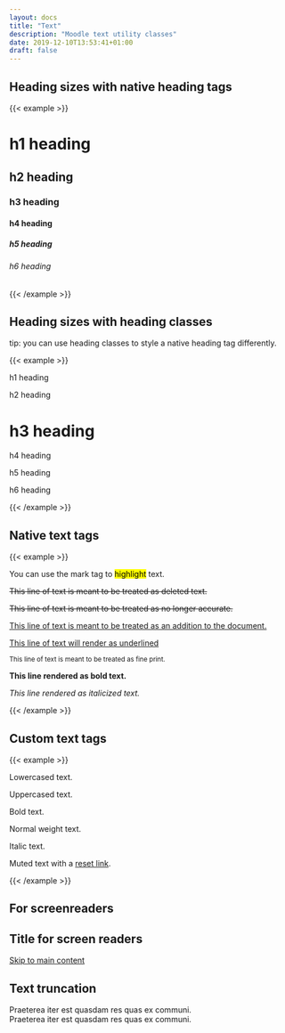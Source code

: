 ```yaml
---
layout: docs
title: "Text"
description: "Moodle text utility classes"
date: 2019-12-10T13:53:41+01:00
draft: false
---
```


## Heading sizes with native heading tags
{{< example >}}
<h1>h1 heading</h1>
<h2>h2 heading</h2>
<h3>h3 heading</h3>
<h4>h4 heading</h4>
<h5>h5 heading</h5>
<h6>h6 heading</h6>
{{< /example >}}

## Heading sizes with heading classes

tip: you can use heading classes to style a native heading tag differently.

{{< example >}}
<p class="h1">h1 heading</p>
<p class="h2">h2 heading</p>
<h1 class="h3">h3 heading</h1>
<p class="h4">h4 heading</p>
<p class="h5">h5 heading</p>
<p class="h6">h6 heading</p>
{{< /example >}}

## Native text tags

{{< example >}}
<p>You can use the mark tag to <mark>highlight</mark> text.</p>
<p><del>This line of text is meant to be treated as deleted text.</del></p>
<p><s>This line of text is meant to be treated as no longer accurate.</s></p>
<p><ins>This line of text is meant to be treated as an addition to the document.</ins></p>
<p><u>This line of text will render as underlined</u></p>
<p><small>This line of text is meant to be treated as fine print.</small></p>
<p><strong>This line rendered as bold text.</strong></p>
<p><em>This line rendered as italicized text.</em></p>
{{< /example >}}

## Custom text tags

{{< example >}}
<p class="text-lowercase">Lowercased text.</p>
<p class="text-uppercase">Uppercased text.</p>
<p class="fw-bold">Bold text.</p>
<p class="fw-normal">Normal weight text.</p>
<p class="fst-italic">Italic text.</p>

<p class="text-muted">
    Muted text with a <a href="#" class="text-reset">reset link</a>.
</p>
{{< /example >}}

## For screenreaders

<h2 class="visually-hidden">Title for screen readers</h2>
<a class="visually-hidden-focusable" href="#content">Skip to main content</a>

## Text truncation

<!-- Block level -->
<div class="row">
  <div class="col-2 text-truncate">
    Praeterea iter est quasdam res quas ex communi.
  </div>
</div>

<!-- Inline level -->
<span class="d-inline-block text-truncate" style="max-width: 150px;">
  Praeterea iter est quasdam res quas ex communi.
</span>
